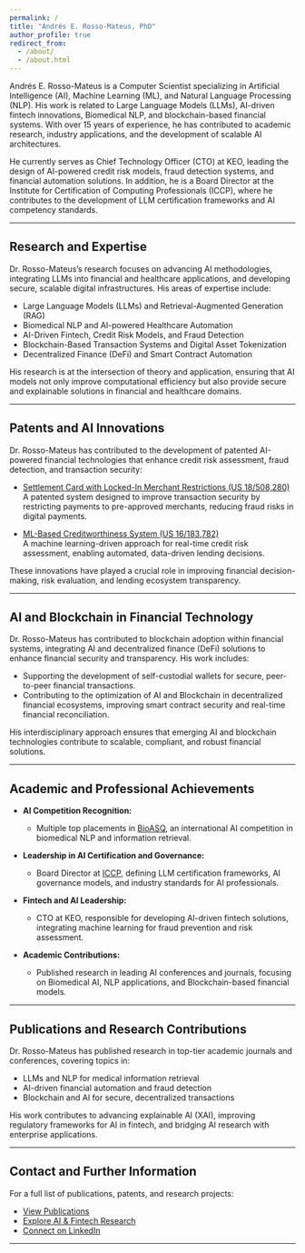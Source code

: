 ```yaml
---
permalink: /
title: "Andrés E. Rosso-Mateus, PhD"
author_profile: true
redirect_from: 
  - /about/
  - /about.html
---
```


Andrés E. Rosso-Mateus is a Computer Scientist specializing in Artificial Intelligence (AI), Machine Learning (ML), and Natural Language Processing (NLP). His work is related to Large Language Models (LLMs), AI-driven fintech innovations, Biomedical NLP, and blockchain-based financial systems. With over 15 years of experience, he has contributed to academic research, industry applications, and the development of scalable AI architectures.

He currently serves as Chief Technology Officer (CTO) at KEO, leading the design of AI-powered credit risk models, fraud detection systems, and financial automation solutions. In addition, he is a Board Director at the Institute for Certification of Computing Professionals (ICCP), where he contributes to the development of LLM certification frameworks and AI competency standards.

---

## Research and Expertise  

Dr. Rosso-Mateus’s research focuses on advancing AI methodologies, integrating LLMs into financial and healthcare applications, and developing secure, scalable digital infrastructures. His areas of expertise include:  

- Large Language Models (LLMs) and Retrieval-Augmented Generation (RAG)  
- Biomedical NLP and AI-powered Healthcare Automation  
- AI-Driven Fintech, Credit Risk Models, and Fraud Detection  
- Blockchain-Based Transaction Systems and Digital Asset Tokenization  
- Decentralized Finance (DeFi) and Smart Contract Automation  

His research is at the intersection of theory and application, ensuring that AI models not only improve computational efficiency but also provide secure and explainable solutions in financial and healthcare domains.

---

## Patents and AI Innovations  

Dr. Rosso-Mateus has contributed to the development of patented AI-powered financial technologies that enhance credit risk assessment, fraud detection, and transaction security:

- [Settlement Card with Locked-In Merchant Restrictions (US 18/508,280)](https://patents.google.com/patent/US18508280A1/en)  
  A patented system designed to improve transaction security by restricting payments to pre-approved merchants, reducing fraud risks in digital payments.  

- [ML-Based Creditworthiness System (US 16/183,782)](https://patents.google.com/patent/US16183782B2/en)  
  A machine learning-driven approach for real-time credit risk assessment, enabling automated, data-driven lending decisions.  

These innovations have played a crucial role in improving financial decision-making, risk evaluation, and lending ecosystem transparency.

---

## AI and Blockchain in Financial Technology  

Dr. Rosso-Mateus has contributed to blockchain adoption within financial systems, integrating AI and decentralized finance (DeFi) solutions to enhance financial security and transparency. His work includes:

- Supporting the development of self-custodial wallets for secure, peer-to-peer financial transactions.  
- Contributing to the optimization of AI and Blockchain in decentralized financial ecosystems, improving smart contract security and real-time financial reconciliation.  

His interdisciplinary approach ensures that emerging AI and blockchain technologies contribute to scalable, compliant, and robust financial solutions.

---

## Academic and Professional Achievements  

- **AI Competition Recognition:**  
  - Multiple top placements in [BioASQ](http://bioasq.org/), an international AI competition in biomedical NLP and information retrieval.  

- **Leadership in AI Certification and Governance:**  
  - Board Director at [ICCP](https://www.iccp.org/), defining LLM certification frameworks, AI governance models, and industry standards for AI professionals.  

- **Fintech and AI Leadership:**  
  - CTO at KEO, responsible for developing AI-driven fintech solutions, integrating machine learning for fraud prevention and risk assessment.  

- **Academic Contributions:**  
  - Published research in leading AI conferences and journals, focusing on Biomedical AI, NLP applications, and Blockchain-based financial models.  

---

## Publications and Research Contributions  

Dr. Rosso-Mateus has published research in top-tier academic journals and conferences, covering topics in:  
- LLMs and NLP for medical information retrieval  
- AI-driven financial automation and fraud detection  
- Blockchain and AI for secure, decentralized transactions  

His work contributes to advancing explainable AI (XAI), improving regulatory frameworks for AI in fintech, and bridging AI research with enterprise applications.

---

## Contact and Further Information  

For a full list of publications, patents, and research projects:  

- [View Publications](https://andresrosso.github.io/publications/)  
- [Explore AI & Fintech Research](#)  
- [Connect on LinkedIn](https://www.linkedin.com/in/andres-rosso-mateus/)  

---
